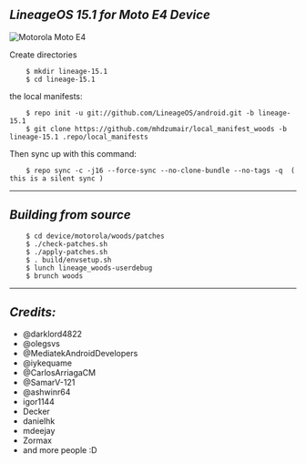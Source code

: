 _LineageOS 15.1 for Moto E4 Device_
------------------------------------

![Motorola Moto E4](/device/motorola-moto-e4.jpg "Motorola Moto E4")


Create directories
```
	$ mkdir lineage-15.1
	$ cd lineage-15.1
```
the local manifests:
```
	$ repo init -u git://github.com/LineageOS/android.git -b lineage-15.1
	$ git clone https://github.com/mhdzumair/local_manifest_woods -b lineage-15.1 .repo/local_manifests
```
Then sync up with this command:
```
	$ repo sync -c -j16 --force-sync --no-clone-bundle --no-tags -q  ( this is a silent sync )
```
-------------
 
_Building from source_
---------------
```
	$ cd device/motorola/woods/patches
	$ ./check-patches.sh
	$ ./apply-patches.sh
	$ . build/envsetup.sh
	$ lunch lineage_woods-userdebug
	$ brunch woods
```
-------------
 
_Credits:_
---------------
- @darklord4822
- @olegsvs 
- @MediatekAndroidDevelopers 
- @iykequame 
- @CarlosArriagaCM
- @SamarV-121 
- @ashwinr64 
- igor1144 
- Decker 
- danielhk 
- mdeejay 
- Zormax 
- and more people :D
